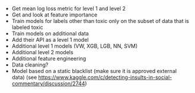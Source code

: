 * Get mean log loss metric for level 1 and level 2
* Get and look at feature importance
* Train models for labels other than toxic only on the subset of data that is labeled toxic
* Train models on additional data 
* Add their API as a level 1 model
* Additional level 1 models (VW, XGB, LGB, NN, SVM)
* Additional level 2 models
* Additional feature engineering
* Data cleaning?
* Model based on a static blacklist (make sure it is approved external data) (see https://www.kaggle.com/c/detecting-insults-in-social-commentary/discussion/2744)
